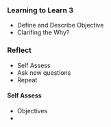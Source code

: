 ### Learning to Learn 3


- Define and Describe Objective
- Clarifing the Why?


### Reflect
- Self Assess
- Ask new questions
- Repeat


#### Self Assess
- Objectives
- 
